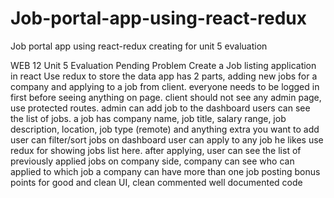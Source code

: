 # Job-portal-app-using-react-redux
Job portal app using react-redux creating for unit 5 evaluation


WEB 12 Unit 5 Evaluation Pending
Problem
Create a Job listing application in react
Use redux to store the data
app has 2 parts, adding new jobs for a company and applying to a job from client.
everyone needs to be logged in first before seeing anything on page.
client should not see any admin page, use protected routes.
admin can add job to the dashboard
users can see the list of jobs.
a job has company name, job title, salary range, job description, location, job type (remote) and anything extra you want to add
user can filter/sort jobs on dashboard
user can apply to any job he likes
use redux for showing jobs list here.
after applying, user can see the list of previously applied jobs
on company side, company can see who can applied to which job
a company can have more than one job posting
bonus points for good and clean UI, clean commented well documented code
